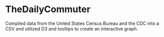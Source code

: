# TheDailyCommuter

Compiled data from the United States Census Bureau and the CDC into a CSV and utilized D3 and tooltips to create an interactive graph.
